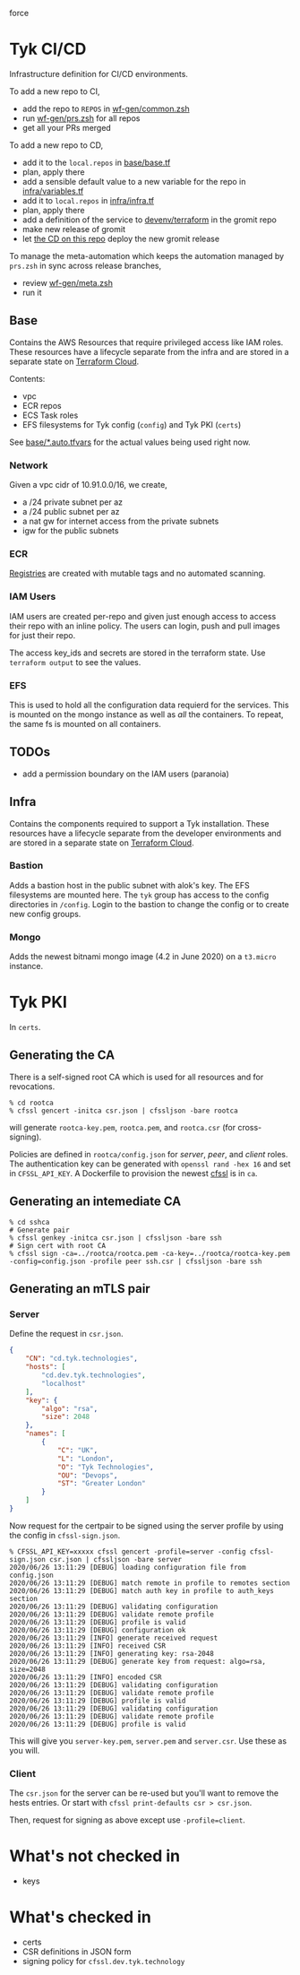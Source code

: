 force
# Tyk CI/CD

Infrastructure definition for CI/CD environments.

To add a new repo to CI,
- add the repo to `REPOS` in [wf-gen/common.zsh](wf-gen/common.zsh)
- run [wf-gen/prs.zsh](wf-gen/prs.zsh) for all repos
- get all your PRs merged

To add a new repo to CD, 
- add it to the `local.repos` in [base/base.tf](base/base.tf)
- plan, apply there
- add a sensible default value to a new variable for the repo in [infra/variables.tf](infra/variables.tf)
- add it to `local.repos` in [infra/infra.tf](infra/infra.tf)
- plan, apply there
- add a definition of the service to [devenv/terraform](https://github.com/TykTechnologies/gromit/tree/master/devenv/terraform) in the gromit repo
- make new release of gromit
- let [the CD on this repo](.github/workflows) deploy the new gromit release

To manage the meta-automation which keeps the automation managed by `prs.zsh` in sync across release branches,
- review [wf-gen/meta.zsh](wf-gen/meta.zsh)
- run it

## Base
Contains the AWS Resources that require privileged access like IAM roles. These resources have a lifecycle separate from the infra and are stored in a separate state on [Terraform Cloud](https://app.terraform.io/app/Tyk/workspaces/base-euc1/states).

Contents:
- vpc 
- ECR repos
- ECS Task roles
- EFS filesystems for Tyk config (`config`) and Tyk PKI (`certs`)

See [base/*.auto.tfvars](base/*.auto.tfvars) for the actual values being used right now.

### Network
Given a vpc cidr of 10.91.0.0/16, we create,
- a /24 private subnet per az
- a /24 public subnet per az
- a nat gw for internet access from the private subnets
- igw for the public subnets

### ECR
[Registries](https://eu-central-1.console.aws.amazon.com/ecr/repositories?region=eu-central-1 "eu-central-1") are created with mutable tags and no automated scanning.

### IAM Users
IAM users are created per-repo and given just enough access to access their repo with an inline policy. The users can login, push and pull images for just their repo. 

The access key\_ids and secrets are stored in the terraform state. Use `terraform output` to see the values.

### EFS
This is used to hold all the configuration data requierd for the services. This is mounted on the mongo instance as well as _all_ the containers. To repeat, the same fs is mounted on all containers.

## TODOs
- add a permission boundary on the IAM users (paranoia)

## Infra
Contains the components required to support a Tyk installation. These resources have a lifecycle separate from the developer environments and are stored in a separate state on [Terraform Cloud](https://app.terraform.io/app/Tyk/workspaces/dev-euc1/states).

### Bastion
Adds a bastion host in the public subnet with alok's key. The EFS filesystems are mounted here. The `tyk` group has access to the config directories in `/config`. Login to the bastion to change the config or to create new config groups.

### Mongo
Adds the newest bitnami mongo image (4.2 in June 2020) on a `t3.micro` instance.

# Tyk PKI
In `certs`.

## Generating the CA

There is a self-signed root CA which is used for all resources and for revocations.

``` shellsession
% cd rootca
% cfssl gencert -initca csr.json | cfssljson -bare rootca
```

will generate `rootca-key.pem`, `rootca.pem`, and `rootca.csr` (for cross-signing).

Policies are defined in `rootca/config.json` for *server*, *peer*, and *client* roles. The authentication key can be generated with `openssl rand -hex 16` and set in `CFSSL_API_KEY`. A Dockerfile to provision the newest [cfssl](https://github.com/cloudflare/cfssl) is in `ca`.

## Generating an intemediate CA

``` shellsession
% cd sshca
# Generate pair
% cfssl genkey -initca csr.json | cfssljson -bare ssh
# Sign cert with root CA
% cfssl sign -ca=../rootca/rootca.pem -ca-key=../rootca/rootca-key.pem -config=config.json -profile peer ssh.csr | cfssljson -bare ssh
```

## Generating an mTLS pair

### Server

Define the request in `csr.json`.

``` json
{
    "CN": "cd.tyk.technologies",
    "hosts": [
        "cd.dev.tyk.technologies",
        "localhost"
    ],
    "key": {
        "algo": "rsa",
        "size": 2048
    },
    "names": [
        {
            "C": "UK",
            "L": "London",
            "O": "Tyk Technologies",
            "OU": "Devops",
            "ST": "Greater London"
        }
    ]
}
```

Now request for the certpair to be signed using the server profile by using the config in `cfssl-sign.json`.

``` shell
% CFSSL_API_KEY=xxxxx cfssl gencert -profile=server -config cfssl-sign.json csr.json | cfssljson -bare server
2020/06/26 13:11:29 [DEBUG] loading configuration file from config.json
2020/06/26 13:11:29 [DEBUG] match remote in profile to remotes section
2020/06/26 13:11:29 [DEBUG] match auth key in profile to auth_keys section
2020/06/26 13:11:29 [DEBUG] validating configuration
2020/06/26 13:11:29 [DEBUG] validate remote profile
2020/06/26 13:11:29 [DEBUG] profile is valid
2020/06/26 13:11:29 [DEBUG] configuration ok
2020/06/26 13:11:29 [INFO] generate received request
2020/06/26 13:11:29 [INFO] received CSR
2020/06/26 13:11:29 [INFO] generating key: rsa-2048
2020/06/26 13:11:29 [DEBUG] generate key from request: algo=rsa, size=2048
2020/06/26 13:11:29 [INFO] encoded CSR
2020/06/26 13:11:29 [DEBUG] validating configuration
2020/06/26 13:11:29 [DEBUG] validate remote profile
2020/06/26 13:11:29 [DEBUG] profile is valid
2020/06/26 13:11:29 [DEBUG] validating configuration
2020/06/26 13:11:29 [DEBUG] validate remote profile
2020/06/26 13:11:29 [DEBUG] profile is valid
```

This will give you `server-key.pem`, `server.pem` and `server.csr`. Use these as you will.

### Client

The `csr.json` for the server can be re-used but you'll want to remove the hests entries. Or start with `cfssl print-defaults csr > csr.json`.

Then, request for signing as above except use `-profile=client`. 

# What's not checked in

- keys

# What's checked in

- certs
- CSR definitions in JSON form
- signing policy for `cfssl.dev.tyk.technology`
